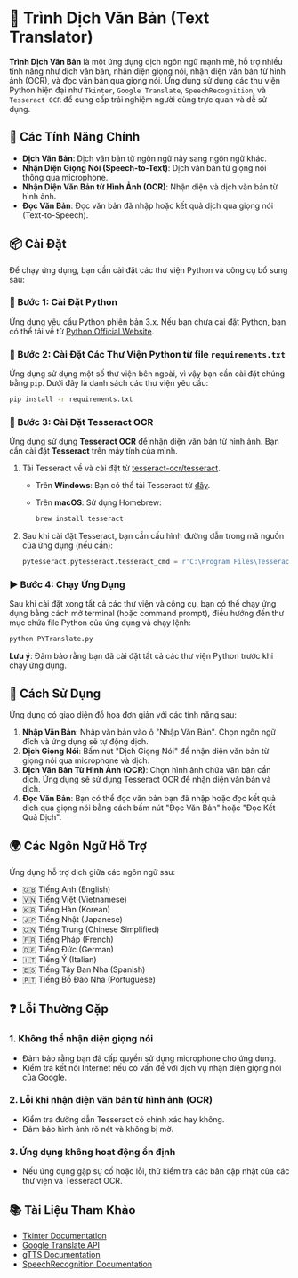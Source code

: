 # 📝 **Trình Dịch Văn Bản (Text Translator)**

**Trình Dịch Văn Bản** là một ứng dụng dịch ngôn ngữ mạnh mẽ, hỗ trợ nhiều tính năng như dịch văn bản, nhận diện giọng nói, nhận diện văn bản từ hình ảnh (OCR), và đọc văn bản qua giọng nói. Ứng dụng sử dụng các thư viện Python hiện đại như `Tkinter`, `Google Translate`, `SpeechRecognition`, và `Tesseract OCR` để cung cấp trải nghiệm người dùng trực quan và dễ sử dụng.

## 🚀 Các Tính Năng Chính

* **Dịch Văn Bản**: Dịch văn bản từ ngôn ngữ này sang ngôn ngữ khác.
* **Nhận Diện Giọng Nói (Speech-to-Text)**: Dịch văn bản từ giọng nói thông qua microphone.
* **Nhận Diện Văn Bản từ Hình Ảnh (OCR)**: Nhận diện và dịch văn bản từ hình ảnh.
* **Đọc Văn Bản**: Đọc văn bản đã nhập hoặc kết quả dịch qua giọng nói (Text-to-Speech).

## 📦 Cài Đặt

Để chạy ứng dụng, bạn cần cài đặt các thư viện Python và công cụ bổ sung sau:

### 🐍 Bước 1: Cài Đặt Python

Ứng dụng yêu cầu Python phiên bản 3.x. Nếu bạn chưa cài đặt Python, bạn có thể tải về từ [Python Official Website](https://www.python.org/downloads/).

### 🔧 Bước 2: Cài Đặt Các Thư Viện Python từ file `requirements.txt`

Ứng dụng sử dụng một số thư viện bên ngoài, vì vậy bạn cần cài đặt chúng bằng `pip`. Dưới đây là danh sách các thư viện yêu cầu:

```bash
pip install -r requirements.txt
```

### 🔨 Bước 3: Cài Đặt Tesseract OCR

Ứng dụng sử dụng **Tesseract OCR** để nhận diện văn bản từ hình ảnh. Bạn cần cài đặt **Tesseract** trên máy tính của mình.

1. Tải Tesseract về và cài đặt từ [tesseract-ocr/tesseract](https://github.com/tesseract-ocr/tesseract).

   * Trên **Windows**: Bạn có thể tải Tesseract từ [đây](https://github.com/UB-Mannheim/tesseract/wiki).
   * Trên **macOS**: Sử dụng Homebrew:

     ```bash
     brew install tesseract
     ```

2. Sau khi cài đặt Tesseract, bạn cần cấu hình đường dẫn trong mã nguồn của ứng dụng (nếu cần):

   ```python
   pytesseract.pytesseract.tesseract_cmd = r'C:\Program Files\Tesseract-OCR\tesseract.exe'  # Đối với Windows
   ```

### ▶️ Bước 4: Chạy Ứng Dụng

Sau khi cài đặt xong tất cả các thư viện và công cụ, bạn có thể chạy ứng dụng bằng cách mở terminal (hoặc command prompt), điều hướng đến thư mục chứa file Python của ứng dụng và chạy lệnh:

```bash
python PYTranslate.py
```

**Lưu ý**: Đảm bảo rằng bạn đã cài đặt tất cả các thư viện Python trước khi chạy ứng dụng.

## 🎯 Cách Sử Dụng

Ứng dụng có giao diện đồ họa đơn giản với các tính năng sau:

1. **Nhập Văn Bản**: Nhập văn bản vào ô "Nhập Văn Bản". Chọn ngôn ngữ đích và ứng dụng sẽ tự động dịch.
2. **Dịch Giọng Nói**: Bấm nút "Dịch Giọng Nói" để nhận diện văn bản từ giọng nói qua microphone và dịch.
3. **Dịch Văn Bản Từ Hình Ảnh (OCR)**: Chọn hình ảnh chứa văn bản cần dịch. Ứng dụng sẽ sử dụng Tesseract OCR để nhận diện văn bản và dịch.
4. **Đọc Văn Bản**: Bạn có thể đọc văn bản bạn đã nhập hoặc đọc kết quả dịch qua giọng nói bằng cách bấm nút "Đọc Văn Bản" hoặc "Đọc Kết Quả Dịch".

## 🌍 Các Ngôn Ngữ Hỗ Trợ

Ứng dụng hỗ trợ dịch giữa các ngôn ngữ sau:

* 🇬🇧 Tiếng Anh (English)
* 🇻🇳 Tiếng Việt (Vietnamese)
* 🇰🇷 Tiếng Hàn (Korean)
* 🇯🇵 Tiếng Nhật (Japanese)
* 🇨🇳 Tiếng Trung (Chinese Simplified)
* 🇫🇷 Tiếng Pháp (French)
* 🇩🇪 Tiếng Đức (German)
* 🇮🇹 Tiếng Ý (Italian)
* 🇪🇸 Tiếng Tây Ban Nha (Spanish)
* 🇵🇹 Tiếng Bồ Đào Nha (Portuguese)

## ❓ Lỗi Thường Gặp

### 1. **Không thể nhận diện giọng nói**

* Đảm bảo rằng bạn đã cấp quyền sử dụng microphone cho ứng dụng.
* Kiểm tra kết nối Internet nếu có vấn đề với dịch vụ nhận diện giọng nói của Google.

### 2. **Lỗi khi nhận diện văn bản từ hình ảnh (OCR)**

* Kiểm tra đường dẫn Tesseract có chính xác hay không.
* Đảm bảo hình ảnh rõ nét và không bị mờ.

### 3. **Ứng dụng không hoạt động ổn định**

* Nếu ứng dụng gặp sự cố hoặc lỗi, thử kiểm tra các bản cập nhật của các thư viện và Tesseract OCR.

## 📚 Tài Liệu Tham Khảo

* [Tkinter Documentation](https://docs.python.org/3/library/tkinter.html)
* [Google Translate API](https://cloud.google.com/translate)
* [gTTS Documentation](https://gtts.readthedocs.io/)
* [SpeechRecognition Documentation](https://pypi.org/project/SpeechRecognition/)






